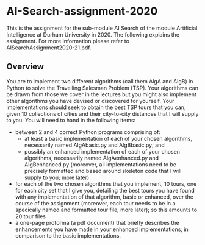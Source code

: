 # AI-Search-assignment-2020
This is the assignment for the sub-module AI Search of the module Artificial Intelligence at Durham University in 2020. The following explains the assignment. For more information please refer to AISearchAssignment2020-21.pdf.
## Overview
You are to implement two different algorithms (call them AlgA and AlgB) in Python to solve the Travelling Salesman Problem (TSP). Your algorithms can be drawn from those we cover in the lectures but you might also implement other algorithms you have devised or discovered for yourself.
Your implementations should seek to obtain the best TSP tours that you can, given 10 collections of cities and their city-to-city distances that I will supply to you. You will need to hand in the following items:
- between 2 and 4 correct Python programs comprising of:
  - at least a basic implementation of each of your chosen algorithms, necessarily named AlgAbasic.py and AlgBbasic.py;
and
  - possibly an enhanced implementation of each of your chosen algorithms, necessarily named AlgAenhanced.py and AlgBenhanced.py
(moreover, all implementations need to be precisely formatted and based around skeleton code that I will supply to you; more later)
- for each of the two chosen algorithms that you implement, 10 tours, one for each city set that I give you, detailing the best tours you have found with any implementation of that algorithm, basic or enhanced, over the course of the assignment (moreover, each tour needs to be in a specically named and formatted tour file; more later); so this amounts to 20 tour files
- a one-page proforma (a pdf document) that briefly describes the enhancements you have made in your enhanced implementations, in comparison to the basic implementations.